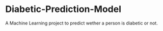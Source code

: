 # Diabetic-Prediction-Model
A Machine Learning project to predict wether a person is diabetic or not.
